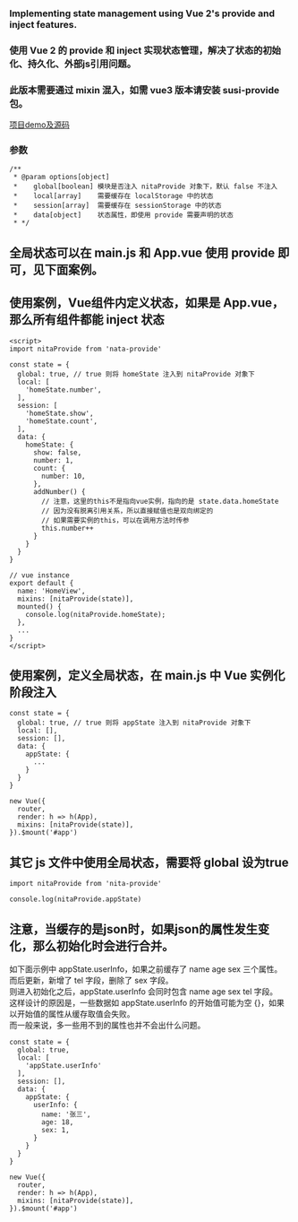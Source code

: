 ### Implementing state management using Vue 2's provide and inject features.
### 使用 Vue 2 的 provide 和 inject 实现状态管理，解决了状态的初始化、持久化、外部js引用问题。
### 此版本需要通过 mixin 混入，如需 vue3 版本请安装 susi-provide 包。
[项目demo及源码](https://github.com/blcyzycc/vue-provide-state)


### 参数
```
/**
 * @param options[object]
 *    global[boolean] 模块是否注入 nitaProvide 对象下，默认 false 不注入
 *    local[array]    需要缓存在 localStorage 中的状态
 *    session[array]  需要缓存在 sessionStorage 中的状态
 *    data[object]    状态属性，即使用 provide 需要声明的状态
 * */
```

## 全局状态可以在 main.js 和 App.vue 使用 provide 即可，见下面案例。

## 使用案例，Vue组件内定义状态，如果是 App.vue，那么所有组件都能 inject 状态

```
<script>
import nitaProvide from 'nata-provide'

const state = {
  global: true, // true 则将 homeState 注入到 nitaProvide 对象下
  local: [
    'homeState.number',
  ],
  session: [
    'homeState.show',
    'homeState.count',
  ],
  data: {
    homeState: {
      show: false,
      number: 1,
      count: {
        number: 10,
      },
      addNumber() {
        // 注意，这里的this不是指向vue实例，指向的是 state.data.homeState
        // 因为没有脱离引用关系，所以直接赋值也是双向绑定的
        // 如果需要实例的this，可以在调用方法时传参
        this.number++
      }
    }
  }
}

// vue instance
export default {
  name: 'HomeView',
  mixins: [nitaProvide(state)],
  mounted() {
    console.log(nitaProvide.homeState);
  },
  ...
}
</script>
```

## 使用案例，定义全局状态，在 main.js 中 Vue 实例化阶段注入

```
const state = {
  global: true, // true 则将 appState 注入到 nitaProvide 对象下
  local: [],
  session: [],
  data: {
    appState: {
      ...
    }
  }
}

new Vue({
  router,
  render: h => h(App),
  mixins: [nitaProvide(state)],
}).$mount('#app')

```

## 其它 js 文件中使用全局状态，需要将 global 设为true

```
import nitaProvide from 'nita-provide'

console.log(nitaProvide.appState)

```

## 注意，当缓存的是json时，如果json的属性发生变化，那么初始化时会进行合并。<br>
如下面示例中 appState.userInfo，如果之前缓存了 name age sex 三个属性。<br>
而后更新，新增了 tel 字段，删除了 sex 字段。<br>
则进入初始化之后，appState.userInfo 会同时包含 name age sex tel 字段。<br>
这样设计的原因是，一些数据如 appState.userInfo 的开始值可能为空 {}，如果以开始值的属性从缓存取值会失败。<br>
而一般来说，多一些用不到的属性也并不会出什么问题。<br>

```
const state = {
  global: true,
  local: [
    'appState.userInfo'
  ],
  session: [],
  data: {
    appState: {
      userInfo: {
        name: '张三',
        age: 18,
        sex: 1,
      }
    }
  }
}

new Vue({
  router,
  render: h => h(App),
  mixins: [nitaProvide(state)],
}).$mount('#app')

```
